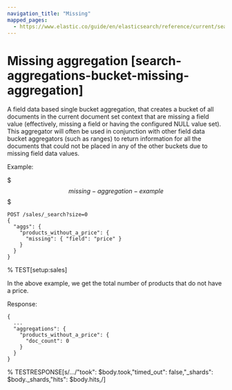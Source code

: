 ```yaml
---
navigation_title: "Missing"
mapped_pages:
  - https://www.elastic.co/guide/en/elasticsearch/reference/current/search-aggregations-bucket-missing-aggregation.html
---
```


# Missing aggregation [search-aggregations-bucket-missing-aggregation]


A field data based single bucket aggregation, that creates a bucket of all documents in the current document set context that are missing a field value (effectively, missing a field or having the configured NULL value set). This aggregator will often be used in conjunction with other field data bucket aggregators (such as ranges) to return information for all the documents that could not be placed in any of the other buckets due to missing field data values.

Example:

$$$missing-aggregation-example$$$

```console
POST /sales/_search?size=0
{
  "aggs": {
    "products_without_a_price": {
      "missing": { "field": "price" }
    }
  }
}
```
%  TEST[setup:sales]

In the above example, we get the total number of products that do not have a price.

Response:

```console-result
{
  ...
  "aggregations": {
    "products_without_a_price": {
      "doc_count": 0
    }
  }
}
```
%  TESTRESPONSE[s/.../"took": $body.took,"timed_out": false,"_shards": $body._shards,"hits": $body.hits,/]

